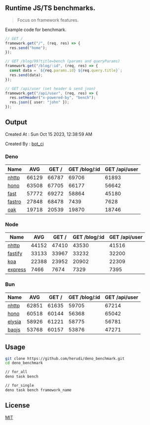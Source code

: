 ## Runtime JS/TS benchmarks.

> Focus on framework features.

Example code for benchmark.
```ts
// GET /
framework.get("/", (req, res) => {
  res.send("home");
});

// GET /blog/99?title=bench (params and queryParams)
framework.get("/blog/:id", (req, res) => {
  const data = `${req.params.id} ${req.query.title}`;
  res.send(data);
});

// GET /api/user (set header & send json)
framework.get("/api/user", (req, res) => {
  res.setHeader("x-powered-by", "bench");
  res.json({ user: "john" });
});
```

## Output
Created At : Sun Oct 15 2023, 12:38:59 AM

Created By : [bot_ci](https://github.com/herudi/deno_benchmarks/commits?author=github-actions%5Bbot%5D)


### Deno
|Name|AVG|GET /|GET /blog/:id|GET /api/user|
|----|----|----|----|----|
|[nhttp](https://github.com/nhttp/nhttp)|66129|66787|69706|61893|
|[hono](https://github.com/honojs/hono)|63508|67705|66177|56642|
|[fast](https://github.com/danteissaias/fast)|57772|69272|58864|45180|
|[fastro](https://github.com/fastrodev/fastro)|27848|68478|7439|7628|
|[oak](https://github.com/oakserver/oak)|19718|20539|19870|18746|
  


### Node
|Name|AVG|GET /|GET /blog/:id|GET /api/user|
|----|----|----|----|----|
|[nhttp](https://github.com/nhttp/nhttp)|44152|47410|43530|41516|
|[fastify](https://github.com/fastify/fastify)|33133|33967|33232|32200|
|[koa](https://github.com/koajs/koa)|22388|23952|20902|22309|
|[express](https://github.com/expressjs/express)|7466|7674|7329|7395|
  


### Bun
|Name|AVG|GET /|GET /blog/:id|GET /api/user|
|----|----|----|----|----|
|[nhttp](https://github.com/nhttp/nhttp)|62851|61635|59705|67214|
|[hono](https://github.com/honojs/hono)|60518|60144|56368|65042|
|[elysia](https://github.com/elysiajs/elysia)|58926|61221|58775|56781|
|[baojs](https://github.com/mattreid1/baojs)|53768|60157|53876|47271|
  



## Usage

```bash
git clone https://github.com/herudi/deno_benchmark.git
cd deno_benchmark

// for_all
deno task bench

// for_single
deno task bench framework_name
```

## License

[MIT](LICENSE)

